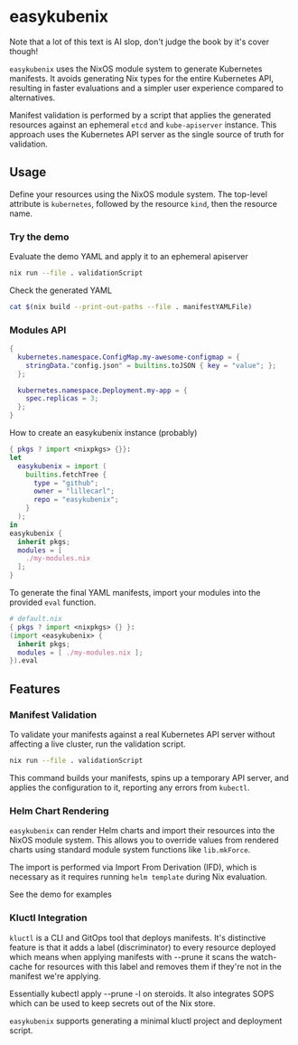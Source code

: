 # easykubenix
Note that a lot of this text is AI slop, don't judge the book by it's cover though!

`easykubenix` uses the NixOS module system to generate Kubernetes manifests. It
avoids generating Nix types for the entire Kubernetes API, resulting in faster
evaluations and a simpler user experience compared to alternatives.

Manifest validation is performed by a script that applies the generated
resources against an ephemeral `etcd` and `kube-apiserver` instance. This
approach uses the Kubernetes API server as the single source of truth for
validation.

## Usage
Define your resources using the NixOS module system. The top-level attribute
is `kubernetes`, followed by the resource `kind`, then the resource name.

### Try the demo
Evaluate the demo YAML and apply it to an ephemeral apiserver
```bash
nix run --file . validationScript
```
Check the generated YAML
```bash
cat $(nix build --print-out-paths --file . manifestYAMLFile)
```

### Modules API
```nix
{
  kubernetes.namespace.ConfigMap.my-awesome-configmap = {
    stringData."config.json" = builtins.toJSON { key = "value"; };
  };

  kubernetes.namespace.Deployment.my-app = {
    spec.replicas = 3;
  };
}
```
How to create an easykubenix instance (probably)
```nix
{ pkgs ? import <nixpkgs> {}}:
let
  easykubenix = import (
    builtins.fetchTree {
      type = "github";
      owner = "lillecarl";
      repo = "easykubenix";
    }
  );
in
easykubenix {
  inherit pkgs;
  modules = [
    ./my-modules.nix
  ];
}
```

To generate the final YAML manifests, import your modules into the provided
`eval` function.

```nix
# default.nix
{ pkgs ? import <nixpkgs> {} }:
(import <easykubenix> {
  inherit pkgs;
  modules = [ ./my-modules.nix ];
}).eval
```

## Features

### Manifest Validation

To validate your manifests against a real Kubernetes API server without
affecting a live cluster, run the validation script.

```bash
nix run --file . validationScript
```

This command builds your manifests, spins up a temporary API server, and
applies the configuration to it, reporting any errors from `kubectl`.

### Helm Chart Rendering

`easykubenix` can render Helm charts and import their resources into the NixOS
module system. This allows you to override values from rendered charts using
standard module system functions like `lib.mkForce`.

The import is performed via Import From Derivation (IFD), which is necessary
as it requires running `helm template` during Nix evaluation.

See the demo for examples

### Kluctl Integration

`kluctl` is a CLI and GitOps tool that deploys manifests. It's distinctive
feature is that it adds a label (discriminator) to every resource deployed which
means when applying manifests with --prune it scans the watch-cache for resources
with this label and removes them if they're not in the manifest we're applying.

Essentially kubectl apply --prune -l on steroids. It also integrates SOPS
which can be used to keep secrets out of the Nix store.

`easykubenix` supports generating a minimal kluctl project and deployment script.
